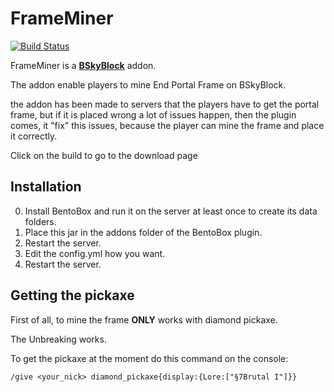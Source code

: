 # FrameMiner
  [![Build Status](https://ci.codemc.org/job/ARPlugins/job/FrameMiner/badge/icon)](https://ci.codemc.org/job/ARPlugins/job/FrameMiner/)  

FrameMiner is a [**BSkyBlock**](https://github.icom/BentoBoxWorld/BSkyBlock) addon.

The addon enable players to mine End Portal Frame on BSkyBlock.

the addon has been made to servers that the players have to get the portal frame, but if it is placed wrong a lot of issues happen, then the plugin comes, it "fix" this issues, because the player can mine the frame and place it correctly.

Click on the build to go to the download page

## Installation

0. Install BentoBox and run it on the server at least once to create its data folders.
1. Place this jar in the addons folder of the BentoBox plugin.
2. Restart the server.
3. Edit the config.yml how you want.
4. Restart the server.

## Getting the pickaxe

First of all, to mine the frame **ONLY** works with diamond pickaxe.

The Unbreaking works.

To get the pickaxe at the moment do this command on the console:

`/give <your_nick> diamond_pickaxe{display:{Lore:["§7Brutal I"]}}`
